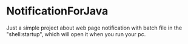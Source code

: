# NotificationForJava
Just a simple project about web page notification with batch file in the "shell:startup", which will open it when you run your pc.
